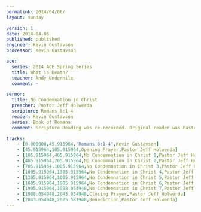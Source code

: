 ```yaml
---
permalink: 2014/04/06/
layout: sunday

version: 1
date: 2014-04-06
published: published
engineer: Kevin Gustavson
processor: Kevin Gustavson

ace:
  series: 2014 ACE Spring Series
  title: What is Death?
  teacher: Andy Underhile
  comment: ~

sermon:
  title: No Condemnation in Christ
  preacher: Pastor Jeff Holwerda
  scripture: Romans 8:1-4
  reader: Kevin Gustavson
  series: Book of Romans
  comment: Scripture Reading was re-recorded. Original reader was Pastor Ken Carr.

tracks:
    - [0.000000,45.915964,"Romans 8:1-4",Kevin Gustavson]
    - [45.915964,105.915964,Opening Prayer,Pastor Jeff Holwerda]
    - [105.915964,405.915964,No Condemnation in Christ 1,Pastor Jeff Holwerda]
    - [405.915964,705.915964,No Condemnation in Christ 2,Pastor Jeff Holwerda]
    - [705.915964,1005.915964,No Condemnation in Christ 3,Pastor Jeff Holwerda]
    - [1005.915964,1305.915964,No Condemnation in Christ 4,Pastor Jeff Holwerda]
    - [1305.915964,1605.915964,No Condemnation in Christ 5,Pastor Jeff Holwerda]
    - [1605.915964,1905.915964,No Condemnation in Christ 6,Pastor Jeff Holwerda]
    - [1905.915964,1988.054948,No Condemnation in Christ 7,Pastor Jeff Holwerda]
    - [1988.054948,2043.054948,Closing Prayer,Pastor Jeff Holwerda]
    - [2043.054948,2075.581948,Benediction,Pastor Jeff Holwerda]
---
```

